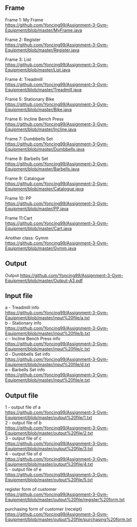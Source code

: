 ## Frame 
Frame 1: My Frame<br/>
https://github.com/Yoncing99/Assignment-3-Gym-Equipment/blob/master/MyFrame.java

Frame 2: Register<br/>
https://github.com/Yoncing99/Assignment-3-Gym-Equipment/blob/master/Register.java

Frame 3: List<br/>
https://github.com/Yoncing99/Assignment-3-Gym-Equipment/blob/master/List.java

Frame 4: Treadmill<br/>
https://github.com/Yoncing99/Assignment-3-Gym-Equipment/blob/master/Treadmill.java

Frame 5: Stationary Bike<br/>
https://github.com/Yoncing99/Assignment-3-Gym-Equipment/blob/master/Bike.java

Frame 6: Incline Bench Press<br/>
https://github.com/Yoncing99/Assignment-3-Gym-Equipment/blob/master/Incline.java

Frame 7: Dumbbells Set<br/>
https://github.com/Yoncing99/Assignment-3-Gym-Equipment/blob/master/Dumbbells.java

Frame 8: Barbells Set<br/>
https://github.com/Yoncing99/Assignment-3-Gym-Equipment/blob/master/Barbells.java

Frame 9: Catalogue<br/>
https://github.com/Yoncing99/Assignment-3-Gym-Equipment/blob/master/Catalogue.java

Frame 10: PP<br/>
https://github.com/Yoncing99/Assignment-3-Gym-Equipment/blob/master/PP.java

Frame 11:Cart<br/>
https://github.com/Yoncing99/Assignment-3-Gym-Equipment/blob/master/Cart.java

Another class: Gymm<br/>
https://github.com/Yoncing99/Assignment-3-Gym-Equipment/blob/master/Gymm.java

## Output
Output
https://github.com/Yoncing99/Assignment-3-Gym-Equipment/blob/master/Output-A3.pdf

## Input file
a - Treadmill info<br/>
https://github.com/Yoncing99/Assignment-3-Gym-Equipment/blob/master/input%20file/a.txt<br/>
b - Stationary info<br/>
https://github.com/Yoncing99/Assignment-3-Gym-Equipment/blob/master/input%20file/b.txt<br/>
c - Incline Bench Press info<br/>
https://github.com/Yoncing99/Assignment-3-Gym-Equipment/blob/master/input%20file/c.txt<br/>
d - Dumbbells Set info<br/>
https://github.com/Yoncing99/Assignment-3-Gym-Equipment/blob/master/input%20file/d.txt<br/>
e - Barbells Set info<br/>
https://github.com/Yoncing99/Assignment-3-Gym-Equipment/blob/master/input%20file/e.txt

## Output file
1 - output file of a<br/>
https://github.com/Yoncing99/Assignment-3-Gym-Equipment/blob/master/output%20file/1.txt<br/>
2 - output file of b<br/>
https://github.com/Yoncing99/Assignment-3-Gym-Equipment/blob/master/output%20file/2.txt<br/>
3 - output file of c<br/>
https://github.com/Yoncing99/Assignment-3-Gym-Equipment/blob/master/output%20file/3.txt<br/>
4 - output file of d<br/>
https://github.com/Yoncing99/Assignment-3-Gym-Equipment/blob/master/output%20file/4.txt<br/>
5 - output file of e<br/>
https://github.com/Yoncing99/Assignment-3-Gym-Equipment/blob/master/output%20file/5.txt

register form of customer<br/>
https://github.com/Yoncing99/Assignment-3-Gym-Equipment/blob/master/output%20file/register%20form.txt

purchasing form of customer (receipt)<br/>
https://github.com/Yoncing99/Assignment-3-Gym-Equipment/blob/master/output%20file/purchasing%20form.txt
